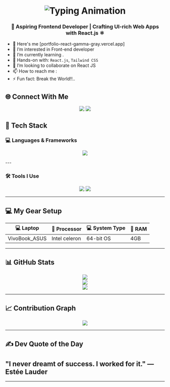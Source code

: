 


<h1 align="center">
  <img src="https://readme-typing-svg.herokuapp.com?font=Fira+Code&size=25&pause=1000&center=true&vCenter=true&width=500&lines=Hi+I'm+Suriyakala!👋;FrontEnd-Developer;Creative+Tech+Educator;Building+Cool+Things+🚀" alt="Typing Animation" />
</h1>
<h3 align="center">
<strong>🚀 Aspiring Frontend Developer | Crafting UI-rich Web Apps with React.js ⚛️ </strong>
</h3>

- 👋 Here's me [portfolio-react-gamma-gray.vercel.app]
- 👀 I’m interested in Front-end developer
- 🌱 I’m currently learning .
- 🧱 Hands-on with: `React.js`,  `Tailwind CSS` 
- 💞️ I’m looking to collaborate on React JS
- 📫 How to reach me :
- ⚡ Fun fact: Break the World!!..


## 🌐 Connect With Me

<p align="center">
  <a href="mailto:suriyakala1402@gmail.com"><img src="https://skillicons.dev/icons?i=gmail" /></a>
  <a href="suriyakala14"><img src="https://skillicons.dev/icons?i=gitup" /></a>
</p>

## 🧰 Tech Stack

### 💻 Languages & Frameworks
<p align="center">
  <img src="https://skillicons.dev/icons?i=html,css,js,react,tailwind,git,github,vscode" />
</p>
---

### 🛠️ Tools I Use
<p align="center">
  <img src="https://img.shields.io/badge/Vercel-Deploy-black?style=for-the-badge&logo=vercel&logoColor=white" />
  <img src="https://img.shields.io/badge/Netlify-Deploy-00C7B7?style=for-the-badge&logo=netlify&logoColor=white" />
</p>

---

## 💻 My Gear Setup

| 💻 Laptop              | 🧠 Processor     | 💻 System Type       | 🔋 RAM   |
|------------------------|-------------------|----------------------|-----------|
| VivoBook_ASUS                   | Intel celeron     |  64-bit OS           |  4GB      |

---

## 📊 GitHub Stats

<p align="center">
  <img src="https://github-readme-stats.vercel.app/api?username=suriyakala140&theme=github_dark&hide_border=false&include_all_commits=true&count_private=true" />
  <br/>
  <img src="https://streak-stats.demolab.com?user=suriyakala140&theme=github-dark&hide_border=false" />
  <br/>
  <img src="https://github-readme-stats.vercel.app/api/top-langs/?username=suriyakala140&theme=github_dark&hide_border=false&layout=compact" />
</p>

---

## 📈 Contribution Graph

<p align="center">
  <img src="https://github-readme-activity-graph.vercel.app/graph?username=suriyakala140&theme=react-dark&bg_color=1d1d1d&color=00bcd4&line=00f5a0&point=f5a623&area=true&hide_border=true" />
</p>

---


## ✍️ Dev Quote of the Day

<p align="center">
  <h2>"I never dreamt of success. I worked for it." —Estée Lauder</h2>
</p>

---
<!---
suriyakala140/suriyakala140 is a ✨ special ✨ repository because its `README.md` (this file) appears on your GitHub profile.
You can click the Preview link to take a look at your changes.
--->
